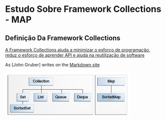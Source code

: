 # Estudo Sobre Framework Collections - MAP
## Definição Da Framework Collections  
[A Framework Collections ajuda a minimizar o esforço de programação, reduz o esforço de aprender API e ajuda na reutilização de software][1]


As [John Gruber] writes on the [Markdown site][df1]

[df1]: <http://daringfireball.net/projects/markdown/>
[1]: <https://docs.oracle.com/javase/tutorial/collections/intro/index.html>   

![image](https://github.com/Henrique194/DevJava/blob/main/Collections/colls-coreInterfaces.gif)
